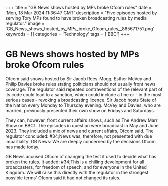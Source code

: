 +++
title = "GB News shows hosted by MPs broke Ofcom rules"
date = 'Mon, 18 Mar 2024 11:36:47 GMT'
description = "Five episodes hosted by serving Tory MPs found to have broken broadcasting rules by media regulator."
image = 'GB_News_shows_hosted_by_MPs_broke_Ofcom_rules__865671751.png'
keywrods =  []
categories = 'Technology'
tags = ['BBC']
+++

# GB News shows hosted by MPs broke Ofcom rules

Ofcom said shows hosted by Sir Jacob Rees-Mogg, Esther McVey and Philip Davies broke rules stating politicians should not usually front news coverage.
The regulator said repeated contraventions of the relevant part of its code could lead to a sanction, which could include a fine or - in the most serious cases - revoking a broadcasting licence.
Sir Jacob hosts State of the Nation every Monday to Thursday evening.
McVey and Davies, who are married, previously presented their own show on Fridays and Saturdays.

They can, however, front current affairs shows, such as The Andrew Marr Show on BBC1.
The episodes in question were broadcast in May and June 2023.
They included a mix of news and current affairs, Ofcom said.
The regulator concluded: <bb>#34;News was, therefore, not presented with due impartiality' GB News: We are deeply concerned by the decisions Ofcom has made today.

GB News accused Ofcom of changing the test it used to decide what has broken the rules.
It added: <bb>#34;This is a chilling development for all broadcasters, for freedom of speech, and for everyone in the United Kingdom.
We will raise this directly with the regulator in the strongest possible terms' Ofcom said it had not changed its rules.



